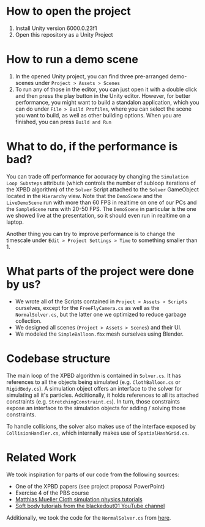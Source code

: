 # How to open the project
1. Install Unity version 6000.0.23f1
2. Open this repository as a Unity Project

# How to run a demo scene
1. In the opened Unity project, you can find three pre-arranged demo-scenes under `Project > Assets > Scenes`
2. To run any of those in the editor, you can just open it with a double click and then press the play button in the Unity editor. However, for better performance, you might want to build a standalon application, which you can do under `File > Build Profiles`, where you can select the scene you want to build, as well as other building options. When you are finished, you can press `Build and Run`

# What to do, if the performance is bad?
You can trade off performance for accuracy by changing the `Simulation Loop Substeps` attribute (which controls the number of subloop iterations of the XPBD algorithm) of the `Solver` Script attached to the `Solver` GameObject located in the `Hierarchy` view. Note that the `DemoScene` and the `LiveDemoScene` run with more than 60 FPS in realtime on one of our PCs and the `SampleScene` runs with 20-50 FPS. 
The `DemoScene` in particular is the one we showed live at the presentation, so it should even run in realtime on a laptop.

Another thing you can try to improve performance is to change the timescale under `Edit > Project Settings > Time` to something smaller than 1.

# What parts of the project were done by us?
- We wrote all of the Scripts contained in `Project > Assets > Scripts` ourselves, except for the `FreeFlyCamera.cs` as well as the `NormalSolver.cs`, but the latter one we optimized to reduce garbage collection.
- We designed all scenes (`Project > Assets > Scenes`) and their UI. 
- We modeled the `SimpleBalloon.fbx` mesh ourselves using Blender.

# Codebase structure
The main loop of the XPBD algorithm is contained in `Solver.cs`. It has references to all the objects being simulated (e.g. `ClothBalloon.cs` or `RigidBody.cs`). A simulation object offers an interface to the solver for simulating all it's particles. Additionally, it holds references to all its attached constraints (e.g. `StretchingConstraint.cs`). In turn, those constraints expose an interface to the simulation objects for adding / solving those constraints.

To handle collisions, the solver also makes use of the interface exposed by `CollisionHandler.cs`, which internally makes use of `SpatialHashGrid.cs`.

# Related Work 
We took inspiration for parts of our code from the following sources:
- One of the XPBD papers (see project proposal PowerPoint)
- Exercise 4 of the PBS course
- [Matthias Mueller Cloth simulation physics tutorials](https://matthias-research.github.io/pages/tenMinutePhysics/index.html)
- [Soft body tutorials from the blackedout01 YouTube channel](https://www.youtube.com/@blackedoutk)

Additionally, we took the code for the `NormalSolver.cs` from [here](https://gist.github.com/runevision/6fd7cc8d841245a53df5d09ccf6b47ff).